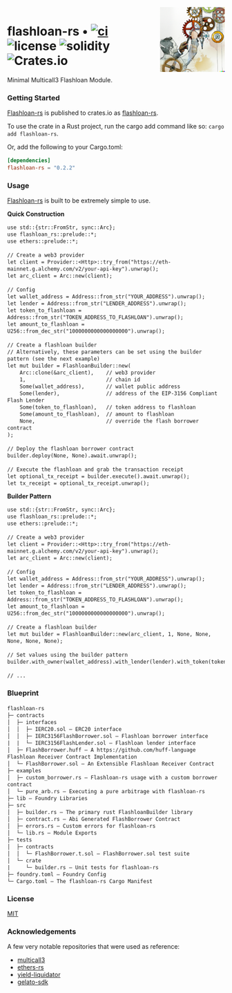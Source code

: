 <img align="right" width="150" height="150" top="100" src="./assets/flashloan.png">

# flashloan-rs • [![ci](https://github.com/whitenois3/flashloan-rs/actions/workflows/tests.yaml/badge.svg)](https://github.com/whitenois3/flashloan-rs/actions/workflows/tests.yaml) ![license](https://img.shields.io/github/license/whitenois3/flashloan-rs) ![solidity](https://img.shields.io/badge/solidity-^0.8.15-lightgrey) ![Crates.io](https://img.shields.io/crates/v/flashloan-rs)

Minimal Multicall3 Flashloan Module.


### Getting Started

[Flashloan-rs](https://github.com/whitenois3/flashloan-rs) is published to crates.io as [flashloan-rs](https://crates.io/crates/flashloan-rs).

To use the crate in a Rust project, run the cargo add command like so: `cargo add flashloan-rs`.

Or, add the following to your Cargo.toml:

```toml
[dependencies]
flashloan-rs = "0.2.2"
```


### Usage

[Flashloan-rs](https://github.com/whitenois3/flashloan-rs) is built to be extremely simple to use.

**Quick Construction**

```rust,ignore
use std::{str::FromStr, sync::Arc};
use flashloan_rs::prelude::*;
use ethers::prelude::*;

// Create a web3 provider
let client = Provider::<Http>::try_from("https://eth-mainnet.g.alchemy.com/v2/your-api-key").unwrap();
let arc_client = Arc::new(client);

// Config
let wallet_address = Address::from_str("YOUR_ADDRESS").unwrap();
let lender = Address::from_str("LENDER_ADDRESS").unwrap();
let token_to_flashloan = Address::from_str("TOKEN_ADDRESS_TO_FLASHLOAN").unwrap();
let amount_to_flashloan = U256::from_dec_str("1000000000000000000").unwrap();

// Create a flashloan builder
// Alternatively, these parameters can be set using the builder pattern (see the next example)
let mut builder = FlashloanBuilder::new(
    Arc::clone(&arc_client),    // web3 provider
    1,                          // chain id
    Some(wallet_address),       // wallet public address
    Some(lender),               // address of the EIP-3156 Compliant Flash Lender
    Some(token_to_flashloan),   // token address to flashloan
    Some(amount_to_flashloan),  // amount to flashloan
    None,                       // override the flash borrower contract
);

// Deploy the flashloan borrower contract
builder.deploy(None, None).await.unwrap();

// Execute the flashloan and grab the transaction receipt
let optional_tx_receipt = builder.execute().await.unwrap();
let tx_receipt = optional_tx_receipt.unwrap();
```

**Builder Pattern**

```rust,ignore
use std::{str::FromStr, sync::Arc};
use flashloan_rs::prelude::*;
use ethers::prelude::*;

// Create a web3 provider
let client = Provider::<Http>::try_from("https://eth-mainnet.g.alchemy.com/v2/your-api-key").unwrap();
let arc_client = Arc::new(client);

// Config
let wallet_address = Address::from_str("YOUR_ADDRESS").unwrap();
let lender = Address::from_str("LENDER_ADDRESS").unwrap();
let token_to_flashloan = Address::from_str("TOKEN_ADDRESS_TO_FLASHLOAN").unwrap();
let amount_to_flashloan = U256::from_dec_str("1000000000000000000").unwrap();

// Create a flashloan builder
let mut builder = FlashloanBuilder::new(arc_client, 1, None, None, None, None, None);

// Set values using the builder pattern
builder.with_owner(wallet_address).with_lender(lender).with_token(token_to_flashloan).with_amount(amount_to_flashloan);

// ...
```


### Blueprint

```
flashloan-rs
├─ contracts
│  ├─ interfaces
│  │  ├─ IERC20.sol — ERC20 interface
│  │  ├─ IERC3156FlashBorrower.sol — Flashloan borrower interface
|  |  └─ IERC3156FlashLender.sol — Flashloan lender interface
│  ├─ FlashBorrower.huff — A https://github.com/huff-language Flashloan Receiver Contract Implementation
│  └─ FlashBorrower.sol — An Extensible Flashloan Receiver Contract
├─ examples
│  ├─ custom_borrower.rs — Flashloan-rs usage with a custom borrower contract
│  └─ pure_arb.rs — Executing a pure arbitrage with flashloan-rs
├─ lib — Foundry Libraries
├─ src
│  ├─ builder.rs — The primary rust FlashloanBuilder library
│  ├─ contract.rs — Abi Generated FlashBorrower Contract
│  ├─ errors.rs — Custom errors for flashloan-rs
│  └─ lib.rs — Module Exports
├─ tests
│  ├─ contracts
│  │  └─ FlashBorrower.t.sol — FlashBorrower.sol test suite
│  └─ crate
|     └─ builder.rs — Unit tests for flashloan-rs
├─ foundry.toml — Foundry Config
└─ Cargo.toml — The flashloan-rs Cargo Manifest
```


### License

[MIT](https://github.com/whitenois3/flashloan-rs/blob/main/LICENSE)


### Acknowledgements

A few very notable repositories that were used as reference:

- [multicall3](https://github.com/mds1/multicall)
- [ethers-rs](https://github.com/gakonst/ethers-rs)
- [yield-liquidator](https://github.com/yieldprotocol/yield-liquidator)
- [gelato-sdk](https://github.com/nomad-xyz/gelato-sdk)
